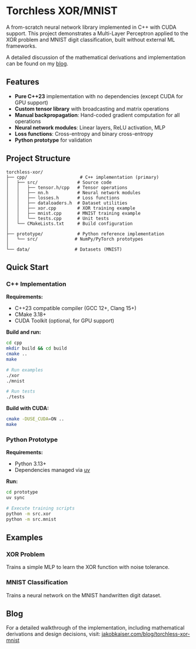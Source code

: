 # Torchless XOR/MNIST

A from-scratch neural network library implemented in C++ with CUDA support. This project demonstrates a Multi-Layer Perceptron applied to the XOR problem and MNIST digit classification, built without external ML frameworks.

A detailed discussion of the mathematical derivations and implementation can be found on my [blog](https://jakobkaiser.com/blog/torchless-xor-mnist/).

## Features

- **Pure C++23** implementation with no dependencies (except CUDA for GPU support)
- **Custom tensor library** with broadcasting and matrix operations
- **Manual backpropagation**: Hand-coded gradient computation for all operations
- **Neural network modules**: Linear layers, ReLU activation, MLP
- **Loss functions**: Cross-entropy and binary cross-entropy
- **Python prototype** for validation

## Project Structure

```
torchless-xor/
├── cpp/                    # C++ implementation (primary)
│   ├── src/               # Source code
│   │   ├── tensor.h/cpp   # Tensor operations
│   │   ├── nn.h           # Neural network modules
│   │   ├── losses.h       # Loss functions
│   │   ├── dataloaders.h  # Dataset utilities
│   │   ├── xor.cpp        # XOR training example
│   │   ├── mnist.cpp      # MNIST training example
│   │   └── tests.cpp      # Unit tests
│   └── CMakeLists.txt     # Build configuration
│
├── prototype/             # Python reference implementation
│   └── src/              # NumPy/PyTorch prototypes
│
└── data/                 # Datasets (MNIST)
```

## Quick Start

### C++ Implementation

**Requirements:**
- C++23 compatible compiler (GCC 12+, Clang 15+)
- CMake 3.18+
- CUDA Toolkit (optional, for GPU support)

**Build and run:**
```bash
cd cpp
mkdir build && cd build
cmake ..
make

# Run examples
./xor
./mnist

# Run tests
./tests
```

**Build with CUDA:**
```bash
cmake -DUSE_CUDA=ON ..
make
```

### Python Prototype

**Requirements:**
- Python 3.13+
- Dependencies managed via [uv](https://github.com/astral-sh/uv)

**Run:**
```bash
cd prototype
uv sync

# Execute training scripts
python -m src.xor
python -m src.mnist
```

## Examples

### XOR Problem
Trains a simple MLP to learn the XOR function with noise tolerance.

### MNIST Classification
Trains a neural network on the MNIST handwritten digit dataset.

## Blog

For a detailed walkthrough of the implementation, including mathematical derivations and design decisions, visit: [jakobkaiser.com/blog/torchless-xor-mnist](https://jakobkaiser.com/blog/torchless-xor-mnist/)
